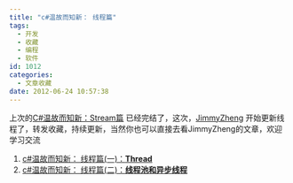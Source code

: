 ```yaml
---
title: "c#温故而知新： 线程篇"
tags:
  - 开发
  - 收藏
  - 编程
  - 软件
id: 1012
categories:
  - 文章收藏
date: 2012-06-24 10:57:38
---
```


上次的[C#温故而知新：Stream篇](http://leaver.me/archives/431.html) 已经完结了，这次，[JimmyZheng](http://www.cnblogs.com/JimmyZheng/) 开始更新线程了，转发收藏，持续更新，当然你也可以直接去看JimmyZheng的文章，欢迎学习交流

1.  [c#温故而知新： 线程篇(一)：**Thread**](http://www.cnblogs.com/JimmyZheng/archive/2012/06/10/2543143.html)
2.  [c#温故而知新： 线程篇(二)：**线程池和异步线程**](http://www.cnblogs.com/JimmyZheng/archive/2012/07/07/2580253.html)